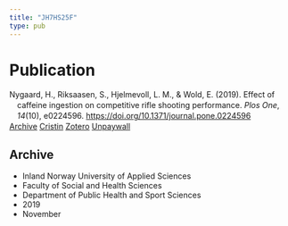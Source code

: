 ```yaml
---
title: "JH7HS25F"
type: pub
---
```

<h1>Publication</h1>
<article id="csl-bib-container-JH7HS25F" class="csl-bib-container">
  <div class="csl-bib-body" style="line-height: 1.35; padding-left: 1em; text-indent:-1em;">
  <div class="csl-entry">Nygaard, H., Riksaasen, S., Hjelmevoll, L. M., &amp; Wold, E. (2019). Effect of caffeine ingestion on competitive rifle shooting performance. <i>Plos One</i>, <i>14</i>(10), e0224596. <a href="https://doi.org/10.1371/journal.pone.0224596">https://doi.org/10.1371/journal.pone.0224596</a></div>
</div>
  <div class="csl-bib-buttons">
    <a href="#taxonomy-article-JH7HS25F" class="csl-bib-button">Archive</a>
    <a href alt="Cristin URL" class="csl-bib-button">Cristin</a>
    <a href alt="Zotero URL" class="csl-bib-button">Zotero</a>
    <a href="https://journals.plos.org/plosone/article/file?id=10.1371/journal.pone.0224596&amp;type=printable" class="csl-bib-button">Unpaywall</a>
  </div>
  <div id="csl-bib-meta-container-JH7HS25F"></div>
</article>
<div id="csl-bib-meta-JH7HS25F" class="csl-bib-meta">
  <article id="taxonomy-article-JH7HS25F" class="taxonomy-article">
    <h1>Archive</h1>
    <ul>
      <li>Inland Norway University of Applied Sciences</li>
      <li>Faculty of Social and Health Sciences</li>
      <li>Department of Public Health and Sport Sciences</li>
      <li>2019</li>
      <li>November</li>
    </ul>
  </article>
</div>
